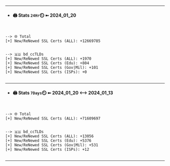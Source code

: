 

---
- #### 🖨️ **Stats** `24Hr`⏲️ ➼ 2024_01_20
```console


--> 🌐 Total
[+] New/ReNewed SSL Certs (ALL): +12669785


--> 🇧🇩 bd_ccTLDs
[+] New/ReNewed SSL Certs (ALL): +1970
[+] New/ReNewed SSL Certs (Edu): +804
[+] New/ReNewed SSL Certs (Gov|Mil): +101
[+] New/ReNewed SSL Certs (ISPs): +0


```

---
- #### 🖨️ **Stats** `7Days`⏲️ ➼ 2024_01_20 <--> 2024_01_13
```console


--> 🌐 Total
[+] New/ReNewed SSL Certs (ALL): +71609697


--> 🇧🇩 bd_ccTLDs
[+] New/ReNewed SSL Certs (ALL): +13056
[+] New/ReNewed SSL Certs (Edu): +5376
[+] New/ReNewed SSL Certs (Gov|Mil): +531
[+] New/ReNewed SSL Certs (ISPs): +12


```

---

